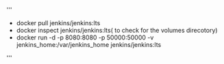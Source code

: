 '''
- docker pull jenkins/jenkins:lts
- docker inspect jenkins/jenkins:lts( to check for the volumes direcotory)
- docker run -d -p 8080:8080 -p 50000:50000 -v jenkins_home:/var/jenkins_home jenkins/jenkins:lts

'''